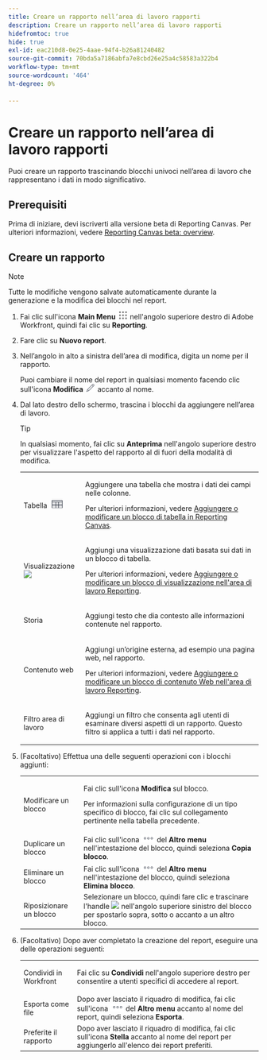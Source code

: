 ```yaml
---
title: Creare un rapporto nell’area di lavoro rapporti
description: Creare un rapporto nell’area di lavoro rapporti
hidefromtoc: true
hide: true
exl-id: eac210d8-0e25-4aae-94f4-b26a81240482
source-git-commit: 70bda5a7186abfa7e8cbd26e25a4c58583a322b4
workflow-type: tm+mt
source-wordcount: '464'
ht-degree: 0%

---
```


# Creare un rapporto nell’area di lavoro rapporti

Puoi creare un rapporto trascinando blocchi univoci nell’area di lavoro che rappresentano i dati in modo significativo.

## Prerequisiti

Prima di iniziare, devi iscriverti alla versione beta di Reporting Canvas. Per ulteriori informazioni, vedere [Reporting Canvas beta: overview](/help/quicksilver/product-announcements/betas/canvas-dashboards-beta/reporting-canvas-beta-overview.md).

## Creare un rapporto

>[!NOTE]
>
>Tutte le modifiche vengono salvate automaticamente durante la generazione e la modifica dei blocchi nel report.

1. Fai clic sull&#39;icona **Main Menu** ![Main Menu icon](assets/main-menu-icon.png) nell&#39;angolo superiore destro di Adobe Workfront, quindi fai clic su **Reporting**.
1. Fare clic su **Nuovo report**.
1. Nell’angolo in alto a sinistra dell’area di modifica, digita un nome per il rapporto.

   Puoi cambiare il nome del report in qualsiasi momento facendo clic sull&#39;icona **Modifica** ![Modifica icona](assets/edit-icon.png) accanto al nome.

1. Dal lato destro dello schermo, trascina i blocchi da aggiungere nell’area di lavoro.

   >[!TIP]
   >
   >In qualsiasi momento, fai clic su **Anteprima** nell&#39;angolo superiore destro per visualizzare l&#39;aspetto del rapporto al di fuori della modalità di modifica.

   <table style="table-layout:auto"> 
    <col> 
    <col> 
    <tbody> 
     <tr> 
      <td role="rowheader">Tabella <img src="assets/table-icon.png"></td> 
      <td> <p>Aggiungere una tabella che mostra i dati dei campi nelle colonne.</p> <p>Per ulteriori informazioni, vedere <a href="../../../reports-and-dashboards/reporting-canvas/table-blocks/add-or-edit-report-table.md" class="MCXref xref">Aggiungere o modificare un blocco di tabella in Reporting Canvas</a>.</p> </td> 
     </tr> 
     <tr> 
      <td role="rowheader">Visualizzazione <img src="assets/visualization-icon.png"></td> 
      <td> <p>Aggiungi una visualizzazione dati basata sui dati in un blocco di tabella.</p> <p>Per ulteriori informazioni, vedere <a href="../../../reports-and-dashboards/reporting-canvas/visualization-blocks/add-or-edit-report-visualization.md" class="MCXref xref">Aggiungere o modificare un blocco di visualizzazione nell'area di lavoro Reporting</a>.</p> </td> 
     </tr>
      <tr data-mc-conditions="QuicksilverOrClassic.Draft mode"> 
       <td role="rowheader">Storia</td> 
       <td> <p>Aggiungi testo che dia contesto alle informazioni contenute nel rapporto.</p> </td> 
      </tr>
     <tr data-mc-conditions=""> 
      <td role="rowheader">Contenuto web</td> 
      <td> <p>Aggiungi un’origine esterna, ad esempio una pagina web, nel rapporto.</p> <p>Per ulteriori informazioni, vedere <a href="../../../reports-and-dashboards/reporting-canvas/other-blocks/add-or-edt-web-content-block.md" class="MCXref xref">Aggiungere o modificare un blocco di contenuto Web nell'area di lavoro Reporting</a>.</p> </td> 
     </tr>
      <tr data-mc-conditions="QuicksilverOrClassic.Draft mode"> 
       <td role="rowheader">Filtro area di lavoro</td> 
       <td> <p>Aggiungi un filtro che consenta agli utenti di esaminare diversi aspetti di un rapporto. Questo filtro si applica a tutti i dati nel rapporto.</p> </td> 
      </tr>
    </tbody> 
   </table>

1. (Facoltativo) Effettua una delle seguenti operazioni con i blocchi aggiunti:

   <table style="table-layout:auto"> 
    <col> 
    <col> 
    <tbody> 
     <tr> 
      <td role="rowheader">Modificare un blocco</td> 
      <td> <p>Fai clic sull'icona <strong>Modifica</strong> sul blocco.</p> <p>Per informazioni sulla configurazione di un tipo specifico di blocco, fai clic sul collegamento pertinente nella tabella precedente.</p> </td> 
     </tr> 
     <tr> 
      <td role="rowheader">Duplicare un blocco</td> 
      <td>Fai clic sull'icona <img src="assets/more-icon.png"> del <strong>Altro menu</strong> nell'intestazione del blocco, quindi seleziona <strong>Copia blocco</strong>.</td> 
     </tr> 
     <tr> 
      <td role="rowheader">Eliminare un blocco</td> 
      <td>Fai clic sull'icona <img src="assets/more-icon.png"> del <strong>Altro menu</strong> nell'intestazione del blocco, quindi seleziona <strong>Elimina blocco</strong>.</td> 
     </tr> 
     <tr> 
      <td role="rowheader">Riposizionare un blocco</td> 
      <td> Selezionare un blocco, quindi fare clic e trascinare l'handle <img src="assets/widget-drag-icon.png" style="max-width: 16px;"> nell'angolo superiore sinistro del blocco per spostarlo sopra, sotto o accanto a un altro blocco.</td> 
     </tr> 
    </tbody> 
   </table>

1. (Facoltativo) Dopo aver completato la creazione del report, eseguire una delle operazioni seguenti:

   <table style="table-layout:auto"> 
    <col> 
    <col> 
    <tbody> 
     <tr> 
      <td role="rowheader">Condividi in Workfront</td> 
      <td> <p>Fai clic su <strong>Condividi</strong> nell'angolo superiore destro per consentire a utenti specifici di accedere al report.</p> </td> 
     </tr> 
     <tr> 
      <td role="rowheader">Esporta come file</td> 
      <td>Dopo aver lasciato il riquadro di modifica, fai clic sull'icona <img src="assets/more-icon.png"> del <strong>Altro menu</strong> accanto al nome del report, quindi seleziona <strong>Esporta</strong>.</td> 
     </tr> 
     <tr> 
      <td role="rowheader">Preferite il rapporto</td> 
      <td>Dopo aver lasciato il riquadro di modifica, fai clic sull'icona <strong>Stella</strong> accanto al nome del report per aggiungerlo all'elenco dei report preferiti.</td> 
     </tr> 
    </tbody> 
   </table>
